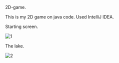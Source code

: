  2D-game.

This is my 2D game on java code. Used IntelliJ IDEA.


Starting screen.

![1](https://user-images.githubusercontent.com/106113997/198359875-8a3c937e-edf7-410e-a585-7b5334f81108.png)


The lake.

![2](https://user-images.githubusercontent.com/106113997/198359884-8908365e-c8c0-4888-a87e-d9867d995c2f.png)

